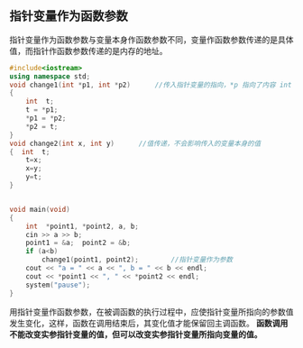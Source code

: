 ## 指针变量作为函数参数

指针变量作为函数参数与变量本身作函数参数不同，变量作函数参数传递的是具体值，而指针作函数参数传递的是内存的地址。

``` C++
#include<iostream>
using namespace std;
void change1(int *p1, int *p2)		//传入指针变量的指向，*p 指向了内容 int
{
	int  t;
	t = *p1;
	*p1 = *p2;
	*p2 = t;
}
void change2(int x, int y)		//值传递，不会影响传入的变量本身的值
{  int  t;
    t=x;
    x=y;
    y=t;
}


void main(void)
{
	int  *point1, *point2, a, b;
	cin >> a >> b;
	point1 = &a;  point2 = &b;
	if (a<b)
		change1(point1, point2);		//指针变量作为参数
	cout << "a = " << a << ", b = " << b << endl;
	cout << *point1 << ", " << *point2 << endl;
	system("pause");
}
```

用指针变量作函数参数，在被调函数的执行过程中，应使指针变量所指向的参数值发生变化，这样，函数在调用结束后，其变化值才能保留回主调函数。
**函数调用不能改变实参指针变量的值，但可以改变实参指针变量所指向变量的值。**



